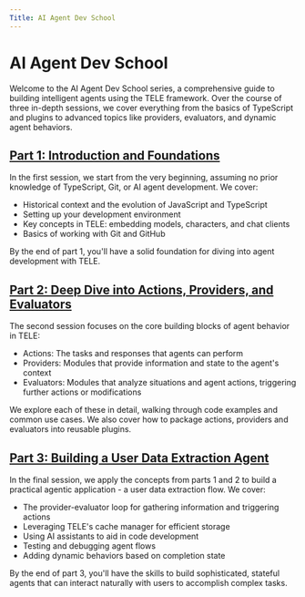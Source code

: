 ```yaml
---
Title: AI Agent Dev School
---
```


# AI Agent Dev School

Welcome to the AI Agent Dev School series, a comprehensive guide to building intelligent agents using the TELE framework. Over the course of three in-depth sessions, we cover everything from the basics of TypeScript and plugins to advanced topics like providers, evaluators, and dynamic agent behaviors.

## [Part 1: Introduction and Foundations](./part1.md)

In the first session, we start from the very beginning, assuming no prior knowledge of TypeScript, Git, or AI agent development. We cover:

- Historical context and the evolution of JavaScript and TypeScript
- Setting up your development environment
- Key concepts in TELE: embedding models, characters, and chat clients
- Basics of working with Git and GitHub

By the end of part 1, you'll have a solid foundation for diving into agent development with TELE.

## [Part 2: Deep Dive into Actions, Providers, and Evaluators](./part2.md)

The second session focuses on the core building blocks of agent behavior in TELE:

- Actions: The tasks and responses that agents can perform
- Providers: Modules that provide information and state to the agent's context
- Evaluators: Modules that analyze situations and agent actions, triggering further actions or modifications

We explore each of these in detail, walking through code examples and common use cases. We also cover how to package actions, providers and evaluators into reusable plugins.

## [Part 3: Building a User Data Extraction Agent](./part3.md)

In the final session, we apply the concepts from parts 1 and 2 to build a practical agentic application - a user data extraction flow. We cover:

- The provider-evaluator loop for gathering information and triggering actions
- Leveraging TELE's cache manager for efficient storage
- Using AI assistants to aid in code development
- Testing and debugging agent flows
- Adding dynamic behaviors based on completion state

By the end of part 3, you'll have the skills to build sophisticated, stateful agents that can interact naturally with users to accomplish complex tasks.
